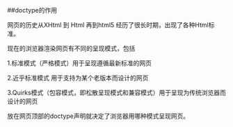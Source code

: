 ##doctype的作用

网页的历史从XHtml 到 Html 再到html5 经历了很长时期，出现了各种Html标准。

现在的浏览器渲染网页有不同的呈现模式，包括

1.标准模式（严格模式）用于呈现遵循最新标准的网页

2.近乎标准模式 用于支持为某个老版本而设计的网页

3.Quirks模式（包容模式，即松散呈现模式和兼容模式）用于呈现为传统浏览器而设计的网页

放在网页顶部的doctype声明就决定了浏览器用哪种模式呈现网页。
